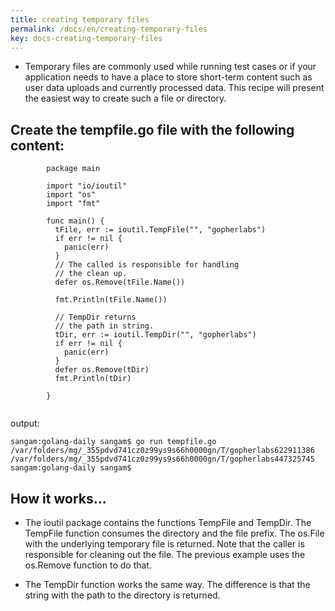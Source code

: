 ```yaml
---
title: creating temporary files
permalink: /docs/en/creating-temporary-files
key: docs-creating-temporary-files
---
```



- Temporary files are commonly used while running test cases or if your application needs to have a place to store short-term content such as user data uploads and currently processed data. 
This recipe will present the easiest way to create such a file or directory.

## Create the tempfile.go file with the following content:
```
        package main

        import "io/ioutil"
        import "os"
        import "fmt"

        func main() {
          tFile, err := ioutil.TempFile("", "gopherlabs")
          if err != nil {
            panic(err)
          }
          // The called is responsible for handling
          // the clean up.
          defer os.Remove(tFile.Name())

          fmt.Println(tFile.Name())

          // TempDir returns
          // the path in string.
          tDir, err := ioutil.TempDir("", "gopherlabs")
          if err != nil {
            panic(err)
          }
          defer os.Remove(tDir)
          fmt.Println(tDir)

        }


```
output: 
```
sangam:golang-daily sangam$ go run tempfile.go
/var/folders/mg/_355pdvd741cz0z99ys9s66h0000gn/T/gopherlabs622911386
/var/folders/mg/_355pdvd741cz0z99ys9s66h0000gn/T/gopherlabs447325745
sangam:golang-daily sangam$ 
```
## How it works...

- The ioutil package contains the functions TempFile and TempDir. The TempFile function consumes the directory and the file prefix. The os.File with the underlying temporary file is returned. Note that the caller is responsible for cleaning out the file. The previous example uses the os.Remove function to do that.

- The TempDir function works the same way. The difference is that the string with the path to the directory is returned.
